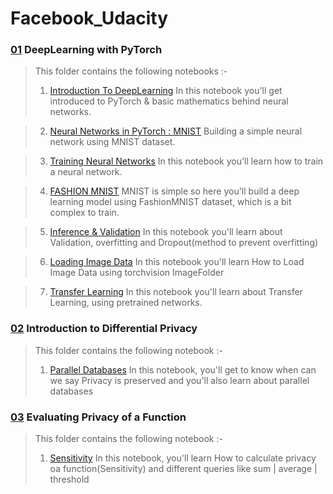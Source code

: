 # Facebook_Udacity
### [01](https://github.com/TanishB/Facebook_Udacity/tree/master/01_DeepLearning%20With%20PyTorch)  DeepLearning with PyTorch
> This folder contains the following notebooks :-
> 1. [Introduction To DeepLearning](https://github.com/TanishB/Facebook_Udacity/blob/master/01_DeepLearning%20With%20PyTorch/01_Intro%20To%20DeepLearning.ipynb) 
In this notebook you'll get introduced to PyTorch & basic mathematics behind neural networks.


> 2. [Neural Networks in PyTorch : MNIST](https://github.com/TanishB/Facebook_Udacity/blob/master/01_DeepLearning%20With%20PyTorch/02_Neural%20Networks%20in%20PyTorch.ipynb) 
Building a simple neural network using MNIST dataset.


> 3. [Training Neural Networks](https://github.com/TanishB/Facebook_Udacity/blob/master/01_DeepLearning%20With%20PyTorch/03_Training%20Neural%20Networks%20MNIST.ipynb) 
In this notebook you'll learn how to train a neural network.


> 4. [FASHION MNIST](https://github.com/TanishB/Facebook_Udacity/blob/master/01_DeepLearning%20With%20PyTorch/04_Fashion%20MNIST.ipynb)
MNIST is simple so here you'll build a deep learning model using FashionMNIST dataset, which is a bit complex to train.


> 5. [Inference & Validation](https://github.com/TanishB/Facebook_Udacity/blob/master/01_DeepLearning%20With%20PyTorch/05_Inference%20And%20Validation.ipynb)
In this notebook you'll learn about Validation, overfitting and Dropout(method to prevent overfitting)

> 6. [Loading Image Data](https://github.com/TanishB/Facebook_Udacity/blob/master/01_DeepLearning%20With%20PyTorch/07_Loading_Image_Data.ipynb)
In this notebook you'll learn How to Load Image Data using torchvision ImageFolder

> 7. [Transfer Learning](https://github.com/TanishB/Facebook_Udacity/blob/master/01_DeepLearning%20With%20PyTorch/08_Transfer_Learning.ipynb)
In this notebook you'll learn about Transfer Learning, using pretrained networks.


### [02](https://github.com/TanishB/Facebook_Udacity/tree/master/02_IntroducingDifferentialPrivacy) Introduction to Differential Privacy
> This folder contains the following notebook :-
> 1. [Parallel Databases](https://github.com/TanishB/Facebook_Udacity/blob/master/02_IntroducingDifferentialPrivacy/Parallel%20Databases.ipynb) 
In this notebook, you'll get to know when can we say Privacy is preserved and you'll also learn about parallel databases


### [03](https://github.com/TanishB/Facebook_Udacity/tree/master/03_Evaluating%20Privacy%20Of%20Function) Evaluating Privacy of a Function
> This folder contains the following notebook :-
> 1. [Sensitivity](https://github.com/TanishB/Facebook_Udacity/blob/master/03_Evaluating%20Privacy%20Of%20Function/Evaluating%20Privacy-Sensitivity.ipynb) 
In this notebook, you'll learn How to calculate privacy oa function(Sensitivity) and different queries like sum | average | threshold